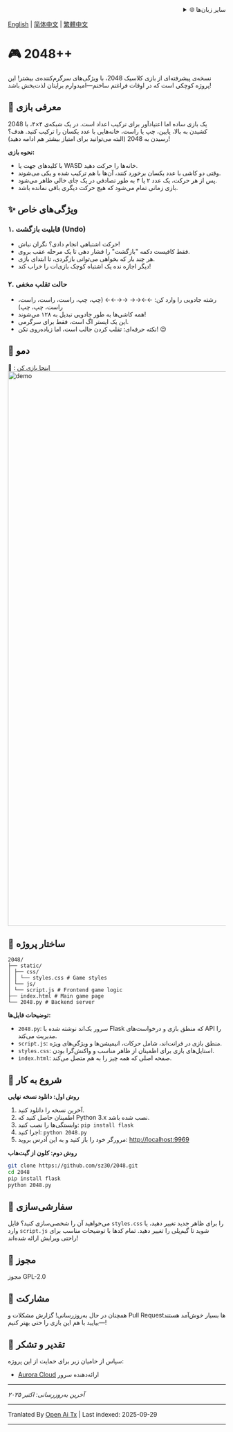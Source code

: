 <div align="right">
  <details>
    <summary >🌐 سایر زبان‌ها</summary>
    <div>
      <div align="center">
        <a href="https://openaitx.github.io/view.html?user=sz30&project=2048-magic&lang=ja">日本語</a>
        | <a href="https://openaitx.github.io/view.html?user=sz30&project=2048-magic&lang=ko">한국어</a>
        | <a href="https://openaitx.github.io/view.html?user=sz30&project=2048-magic&lang=hi">हिन्दी</a>
        | <a href="https://openaitx.github.io/view.html?user=sz30&project=2048-magic&lang=th">ไทย</a>
        | <a href="https://openaitx.github.io/view.html?user=sz30&project=2048-magic&lang=fr">Français</a>
        | <a href="https://openaitx.github.io/view.html?user=sz30&project=2048-magic&lang=de">Deutsch</a>
        | <a href="https://openaitx.github.io/view.html?user=sz30&project=2048-magic&lang=es">Español</a>
        | <a href="https://openaitx.github.io/view.html?user=sz30&project=2048-magic&lang=it">Itapano</a>
        | <a href="https://openaitx.github.io/view.html?user=sz30&project=2048-magic&lang=ru">Русский</a>
        | <a href="https://openaitx.github.io/view.html?user=sz30&project=2048-magic&lang=pt">Português</a>
        | <a href="https://openaitx.github.io/view.html?user=sz30&project=2048-magic&lang=nl">Nederlands</a>
        | <a href="https://openaitx.github.io/view.html?user=sz30&project=2048-magic&lang=pl">Polski</a>
        | <a href="https://openaitx.github.io/view.html?user=sz30&project=2048-magic&lang=ar">العربية</a>
        | <a href="https://openaitx.github.io/view.html?user=sz30&project=2048-magic&lang=fa">فارسی</a>
        | <a href="https://openaitx.github.io/view.html?user=sz30&project=2048-magic&lang=tr">Türkçe</a>
        | <a href="https://openaitx.github.io/view.html?user=sz30&project=2048-magic&lang=vi">Tiếng Việt</a>
        | <a href="https://openaitx.github.io/view.html?user=sz30&project=2048-magic&lang=id">Bahasa Indonesia</a>
      </div>
    </div>
  </details>
</div>


[English](https://raw.githubusercontent.com/sz30/2048--/main/README.md) | [简体中文](https://raw.githubusercontent.com/sz30/2048--/main/README.zh-CN.md) | [繁體中文](https://raw.githubusercontent.com/sz30/2048--/main/README.zh-TW.md)

# 🎮 2048++

نسخه‌ی پیشرفته‌ای از بازی کلاسیک 2048، با ویژگی‌های سرگرم‌کننده‌ی بیشتر! این پروژه کوچکی است که در اوقات فراغتم ساختم—امیدوارم برایتان لذت‌بخش باشد!

## 🎯 معرفی بازی

2048 یک بازی ساده اما اعتیادآور برای ترکیب اعداد است. در یک شبکه‌ی ۴×۴، با کشیدن به بالا، پایین، چپ یا راست، خانه‌هایی با عدد یکسان را ترکیب کنید. هدف؟ رسیدن به 2048 (البته می‌توانید برای امتیاز بیشتر هم ادامه دهید)!

**نحوه بازی:**
- با کلیدهای جهت یا WASD خانه‌ها را حرکت دهید.
- وقتی دو کاشی با عدد یکسان برخورد کنند، آن‌ها با هم ترکیب شده و یکی می‌شوند.
- پس از هر حرکت، یک عدد ۲ یا ۴ به طور تصادفی در یک جای خالی ظاهر می‌شود.
- بازی زمانی تمام می‌شود که هیچ حرکت دیگری باقی نمانده باشد.

## ✨ ویژگی‌های خاص

### ۱. قابلیت بازگشت (Undo)
- حرکت اشتباهی انجام دادی؟ نگران نباش!
- فقط کافیست دکمه "بازگشت" را فشار دهی تا یک مرحله عقب بروی.
- هر چند بار که بخواهی می‌توانی بازگردی، تا ابتدای بازی.
- دیگر اجازه نده یک اشتباه کوچک بازی‌ات را خراب کند!

### ۲. حالت تقلب مخفی
- رشته جادویی را وارد کن: ←←→→ →→←← (چپ، چپ، راست، راست، راست، راست، چپ، چپ)
- همه کاشی‌ها به طور جادویی تبدیل به ۱۲۸ می‌شوند!
- این یک ایستر اگ است، فقط برای سرگرمی.
- نکته حرفه‌ای: تقلب کردن جالب است، اما زیاده‌روی نکن! 😉

## 🎯 دمو

🎯 : [اینجا بازی کن](http://2048.765431.xyz/)
<img width="1279" alt="demo" src="https://github.com/user-attachments/assets/0df2c956-b6d9-4371-a916-f6ac3ae642be" />



## 📁 ساختار پروژه
```
2048/
├── static/
│ ├── css/
│ │ └── styles.css # Game styles
│ └── js/
│ └── script.js # Frontend game logic
├── index.html # Main game page
└── 2048.py # Backend server
```
**توضیحات فایل‌ها:**
- `2048.py`: سرور بک‌اند نوشته شده با Flask که منطق بازی و درخواست‌های API را مدیریت می‌کند.
- `script.js`: منطق بازی در فرانت‌اند، شامل حرکات، انیمیشن‌ها و ویژگی‌های ویژه.
- `styles.css`: استایل‌های بازی برای اطمینان از ظاهر مناسب و واکنش‌گرا بودن.
- `index.html`: صفحه اصلی که همه چیز را به هم متصل می‌کند.

## 🚀 شروع به کار

**روش اول: دانلود نسخه نهایی**
1. آخرین نسخه را دانلود کنید.
2. اطمینان حاصل کنید که Python 3.x نصب شده باشد.
3. وابستگی‌ها را نصب کنید: `pip install flask`
4. اجرا کنید: `python 2048.py`
5. مرورگر خود را باز کنید و به این آدرس بروید: [http://localhost:9969](http://localhost:9969)

**روش دوم: کلون از گیت‌هاب**
```bash
git clone https://github.com/sz30/2048.git
cd 2048
pip install flask
python 2048.py
```

## 🎨 سفارشی‌سازی

می‌خواهید آن را شخصی‌سازی کنید؟ فایل `styles.css` را برای ظاهر جدید تغییر دهید، یا وارد `script.js` شوید تا گیم‌پلی را تغییر دهید. تمام کدها با توضیحات مناسب برای راحتی ویرایش ارائه شده‌اند!

## 📝 مجوز

مجوز GPL-2.0

## 🤝 مشارکت

همچنان در حال به‌روزرسانی! گزارش مشکلات و Pull Requestها بسیار خوش‌آمد هستند—بیایید با هم این بازی را حتی بهتر کنیم!

## 🙏 تقدیر و تشکر

سپاس از حامیان زیر برای حمایت از این پروژه:
- [Aurora Cloud](https://www.free-vps.net/) ارائه‌دهنده سرور

---
_آخرین به‌روزرسانی: اکتبر ۲۰۲۵_



---

Tranlated By [Open Ai Tx](https://github.com/OpenAiTx/OpenAiTx) | Last indexed: 2025-09-29

---